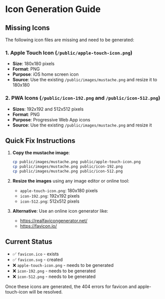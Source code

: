 # Icon Generation Guide

## Missing Icons

The following icon files are missing and need to be generated:

### 1. Apple Touch Icon (`/public/apple-touch-icon.png`)

- **Size**: 180x180 pixels
- **Format**: PNG
- **Purpose**: iOS home screen icon
- **Source**: Use the existing `/public/images/mustache.png` and resize it to 180x180

### 2. PWA Icons (`/public/icon-192.png` and `/public/icon-512.png`)

- **Sizes**: 192x192 and 512x512 pixels
- **Format**: PNG
- **Purpose**: Progressive Web App icons
- **Source**: Use the existing `/public/images/mustache.png` and resize it

## Quick Fix Instructions

1. **Copy the mustache image**:

   ```bash
   cp public/images/mustache.png public/apple-touch-icon.png
   cp public/images/mustache.png public/icon-192.png
   cp public/images/mustache.png public/icon-512.png
   ```

2. **Resize the images** using any image editor or online tool:

   - `apple-touch-icon.png`: 180x180 pixels
   - `icon-192.png`: 192x192 pixels
   - `icon-512.png`: 512x512 pixels

3. **Alternative**: Use an online icon generator like:
   - https://realfavicongenerator.net/
   - https://favicon.io/

## Current Status

- ✅ `favicon.ico` - exists
- ✅ `favicon.svg` - created
- ❌ `apple-touch-icon.png` - needs to be generated
- ❌ `icon-192.png` - needs to be generated
- ❌ `icon-512.png` - needs to be generated

Once these icons are generated, the 404 errors for favicon and apple-touch-icon will be resolved.
